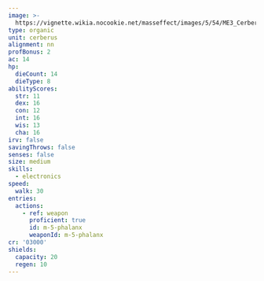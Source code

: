 ```yaml
---
image: >-
  https://vignette.wikia.nocookie.net/masseffect/images/5/54/ME3_Cerberus_Combat_Engineer.png/revision/latest/scale-to-width-down/214?cb=20120322145158
type: organic
unit: cerberus
alignment: nn
profBonus: 2
ac: 14
hp:
  dieCount: 14
  dieType: 8
abilityScores:
  str: 11
  dex: 16
  con: 12
  int: 16
  wis: 13
  cha: 16
irv: false
savingThrows: false
senses: false
size: medium
skills:
  - electronics
speed:
  walk: 30
entries:
  actions:
    - ref: weapon
      proficient: true
      id: m-5-phalanx
      weaponId: m-5-phalanx
cr: '03000'
shields:
  capacity: 20
  regen: 10
---
```

